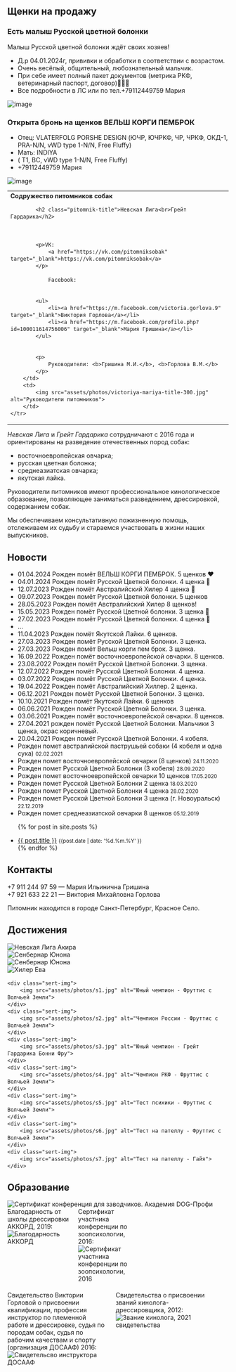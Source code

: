 
<!-- Щенки на продажу -->

## Щенки на продажу

### Есть малыш Русской цветной болонки

Малыш Русской цветной болонки ждёт своих хозяев!

- Д.р 04.01.2024г, прививки и обработки в соответствии с возрастом.
- Очень весёлый, общительный, любознательный мальчик.
- При себе имеет полный пакет документов (метрика РКФ, ветеринарный паспорт, договор)🌟🌟🌟
- Все подробности в ЛС или по тел.+79112449759 Мария

![image](https://github.com/agorlov/pitomnik/assets/2485728/5cf2d922-9da5-4366-92a5-2d206c5da9d2)

### Открыта бронь на щенков ВЕЛЬШ КОРГИ ПЕМБРОК

- Отец: VLATERFOLG PORSHE DESIGN (ЮЧР, ЮЧРКФ, ЧР, ЧРКФ, ОКД-1, PRA-N/N, vWD type 1-N/N, Free Fluffy)
- Мать: INDIYA
- ( T1, BC, vWD type 1-N/N, Free Fluffy)
- +79112449759 Мария

![image](https://github.com/agorlov/pitomnik/assets/2485728/e6d5d1ff-f9b2-4406-bd00-469c6bc77d2c)







<!-- div style="display:flex; flex-direction: row; align-items: flex-start; flex-wrap: wrap;">
   <div style="width: 45%;">
      <h3>Грейт Гардарика **Измира**</h3>
      <ul>
        <li>24.11.2020, черно-палевая девочка ВЕО</li>
        <li>Плановые, без брака, документы РКФ.</li>     
        <li>Договор и ветпаспорт, полностью привита. Загородное выращивание.</li>
        <li>Игривая, ориентирована на человека, социализирована по возрасту. </li>
      </ul>

   </div>
   <div style="width: 45%;">
        <img src="https://user-images.githubusercontent.com/2485728/110218543-58e81e00-7ecb-11eb-9015-0ccdd61db582.png" alt="щенок ВЕО: Грейт Гардарика Измира">
   </div>
</div -->

<!-- ### Родители чемпионы
![ВЕО Акира](https://user-images.githubusercontent.com/2485728/106354236-45142f80-6301-11eb-9eed-154d0d100e06.png)
 -->

<!-- ### Продаются щенки Австралийской Пастушьей Собаки

Родились 02.02.2021

*Хилер* - Австралийская пастушья собака.

Окрас голубой, без брака.
На продажу кобели.

На фото им 7 дней.

Звоните, резервируйте пока есть выбор! (на продажу 2 кобеля ~~4 кобеля~~)

**Грейт Гардарика Квикли Купер** кобель
![хилер Квикли Купер](https://user-images.githubusercontent.com/2485728/110218661-fba09c80-7ecb-11eb-8b0b-f0f7912a8f63.png)
![автстралийский хилер Квикли Купер](https://user-images.githubusercontent.com/2485728/110218688-23900000-7ecc-11eb-954c-f912576d56ca.png)

**Грейт Гардарика Каспер** кобель
![cattledog Гардарика Каспер](https://user-images.githubusercontent.com/2485728/110218722-4d492700-7ecc-11eb-878b-e48c3a9f31fe.png)
![cattledog Гардарика Каспер](https://user-images.githubusercontent.com/2485728/110218736-605bf700-7ecc-11eb-9a82-578b10c0a232.png)




**Родители**

Родители чемпионы (Saint-Petersburg, Russia):

*Joker Show King of The Ring* (JCH: RUS, EST, BLR, LT, LV; CH: FIN, LV, RUS, TL, BLR. 19 CACIB, CHRKF, Austrin Winner'19(Res.BIS), BIS, **INTER CH**
Baer +|+ снимки суставов-идеально, на расшифровке в РКФ
ОКД 2, Т1
x
*Evra Leone Galaktika* JCH: RUS, CHRKF, CACIB, BOB, BIS
PRA-NN, PLL-NN
снимки на дисплазию - 0A
ТПИ-1 (NHAT-VG)

![image](https://user-images.githubusercontent.com/2485728/107273690-735fe080-6a60-11eb-9101-319084ed145b.png)


 -->
<!-- Анонс -->
<!--
## Анонс помётов

<div class="flash" style="text-align: left;">   
   Ожидаются щенки:
   <ul>
      <li>Восточноевропейская овчарка, апрель 2022г</li>      
      <li>Австралийские хилеры, апрель 2022</li>
   </ul>
</div>
-->


<table class="head-table">
    <tr>
        <td>
            <div class="pre-pitomnik-title"><b>Содружество питомников собак</b></div>

            <h2 class="pitomnik-title">Невская Лига<br>Грейт Гардарика</h2>

            

            <p>VK: 
                <a href="https://vk.com/pitomniksobak" target="_blank">https://vk.com/pitomniksobak</a>
            </p>

                Facebook: 


            <ul>
                <li><a href="https://m.facebook.com/victoria.gorlova.9" target="_blank">Виктория Горлова</a></li>
                <li><a href="https://m.facebook.com/profile.php?id=100011614756006" target="_blank">Мария Гришина</a></li>
            </ul>


            <p>
                Руководители: <b>Гришина М.И.</b>, <b>Горлова В.М.</b>
            </p>
        </td>
        <td>
            <img src="assets/photos/victoriya-mariya-title-300.jpg" alt="Руководители питомников">
        </td>
    </tr>
</table>



_Невская Лига_ и _Грейт Гардарика_ сотрудничают с 2016 года
и ориентированы на разведение отечественных пород собак:

- восточноевропейская овчарка;
- русская цветная болонка;
- среднеазиатская овчарка;
- якутская лайка.

Руководители питомников имеют профессиональное кинологическое образование, позволяющее заниматься
разведением, дрессировкой, содержанием собак.

Мы обеспечиваем консультативную пожизненную помощь, отслеживаем их судьбу и стараемся участвовать в жизни 
наших выпускников.




## Новости

<ul>
   
   <li>01.04.2024 Рожден помёт ВЕЛЬШ КОРГИ ПЕМБРОК. 5 щенков ❤️</li>   
   <li>04.01.2024 Рожден помёт Русской Цветной болонки. 4 щенка 🫶</li>
   <li>12.07.2023 Рожден помёт Австралийский Хилер 4 щенка 🤘</li>   
   <li>09.07.2023 Рожден помёт Русской Цветной болонки. 5 щенков </li>
   <li>28.05.2023 Рожден помёт Австралийский Хилер 8 щенков! </li>
   <li>15.05.2023 Рожден помёт Русской Цветной болонки. 3 щенка 🐶</li>
   <li>27.02.2023 Рожден помёт Русской Цветной болонки. 4 щенка 🌟</li>
   <li>...</li>
   <li>11.04.2023 Рожден помёт Якутской Лайки. 6 щенков.</li>
   <li>27.03.2023 Рожден помёт Русской Цветной Болонки. 3 щенка.</li>
   <li>27.03.2023 Рожден помёт Вельш корги пем брок. 3 щенка.</li>
   <li>16.09.2022 Рожден помёт восточноевропейской овчарки. 8 щенков.</li>
   <li>23.08.2022 Рожден помёт Русской Цветной Болонки. 3 щенка.</li>   
   <li>12.07.2022 Рожден помёт Русской Цветной Болонки. 4 щенка.</li>
   <li>03.07.2022 Рожден помёт Русской Цветной Болонки. 4 щенка.</li>   
   <li>19.04.2022 Рожден помёт Австралийский Хиллер. 2 щенка.</li>   
   <li>06.12.2021 Рожден помёт Русской Цветной Болонки. 3 щенка.</li>
   <li>10.10.2021 Рожден помёт Якутской Лайки. 6 щенков</li>
   <li>06.06.2021 Рожден помёт Русской Цветной Болонки. 3 щенка.</li>
   <li>03.06.2021 Рожден помёт восточноевропейской овчарки. 8 щенков.</li>
   <li>27.04.2021 рожден помёт Русской Цветной Болонки. Мальчики 3 щенка, окрас коричневый.</li>
   <li>20.04.2021 Рожден помёт Русской Цветной Болонки. 4 кобеля. </li>   
   <li>Рожден помет австралийской паструшьей собаки (4 кобеля и одна сука) <small>02.02.2021</small></li>
   <li>Рожден помет восточноевропейской овчарки (8 щенков) <small>24.11.2020</small></li>
   <li>Рожден помет Русской Цветной Болонки (3 кобеля) <small>28.09.2020</small></li>
   <li>Рожден помет восточноевропейской овчарки 10 щенков <small>17.05.2020</small></li>
   <li>Рожден помет Русской Цветной Болонки 2 щенка <small>18.03.2020</small></li>
   <li>Рожден помет Русской Цветной Болонки 4 щенка <small>28.02.2020</small></li>
   <li>Рожден помет Русской Цветной Болонки 3 щенка (г. Новоуральск) <small>22.12.2019</small></li>
   <li>Рожден помет среднеазиатской овчарки 8 щенков <small>05.12.2019</small></li>
   
  {% for post in site.posts %}
    <li>
      <a href="{{ post.url | relative_url }}">{{ post.title }}</a> <small>{{post.date | date: '%d.%m.%Y' }}</small>
    </li>
  {% endfor %}
</ul>


## Контакты

<div itemscope itemtype="http://schema.org/Organization">
    <p>
        <span itemprop="telephone">+7 911 244 97 59</span> &mdash; Мария Ильинична Гришина<br>
        <span itemprop="telephone">+7 921 633 22 21</span> &mdash; Виктория Михайловна Горлова
    </p>
</div>

Питомник находится в городе Санкт-Петербург, Красное Село.


## Достижения

<div>
    <div class="sert-img">
      <img src="https://user-images.githubusercontent.com/2485728/110219177-bc277f80-7ece-11eb-8ea8-a82b18969144.png" alt="Невская Лига Акира">
    </div>      
    <div class="sert-img">
      <img src="https://user-images.githubusercontent.com/2485728/110219195-d19ca980-7ece-11eb-93c4-c983cbf47e5e.png" alt="Сенбернар Юнона">
    </div>      
    <div class="sert-img">
      <img src="https://user-images.githubusercontent.com/2485728/110219209-e9742d80-7ece-11eb-9c3e-244a5c5267cd.png" alt="Сенбернар Юнона">
    </div>      
    <div class="sert-img">
      <img src="https://user-images.githubusercontent.com/2485728/110219209-e9742d80-7ece-11eb-9c3e-244a5c5267cd.png" alt="Хилер Ева">
    </div>      
   
    <div class="sert-img">
        <img src="assets/photos/s1.jpg" alt="Юный чемпион - Фруттис с Волчьей Земли">
    </div>
    <div class="sert-img">
        <img src="assets/photos/s2.jpg" alt="Чемпион России - Фруттис с Волчьей Земли">
    </div>
    <div class="sert-img">
        <img src="assets/photos/s3.jpg" alt="Юный чемпион - Грейт Гардарика Бонни Фру">
    </div>
    <div class="sert-img">
        <img src="assets/photos/s4.jpg" alt="Чемпион РКФ - Фруттис с Волчьей Земли">
    </div>
    <div class="sert-img">
        <img src="assets/photos/s5.jpg" alt="Тест психики - Фруттис с Волчьей Земли"> 
    </div>
    <div class="sert-img">
        <img src="assets/photos/s6.jpg" alt="Тест на пателлу - Фруттис с Волчьей Земли">
    </div>
    <div class="sert-img">
        <img src="assets/photos/s7.jpg" alt="Тест на пателлу - Гайя"> 
    </div>
</div>

<h2>Образование</h2>

<div>
    <div class="sert-img">
        <img src="https://user-images.githubusercontent.com/2485728/110219069-1d9b1e80-7ece-11eb-9a97-6a63ae9f1d61.png" alt="Сертификат конференция для заводчиков. Академия DOG-Профи">
    </div>
    <!-- div class="sert-img">
        <img src="assets/photos/s2.jpg" alt="Сертификат конференция для заводчиков. Академия DOG-Профи">
    </div -->
</div>  


<div style="display:flex; flex-direction: row; align-items: flex-start; flex-wrap: wrap;">

   <div style="width: 28%;">
   Благодарность от школы дрессировки АККОРД, 2019:
   <img src="https://user-images.githubusercontent.com/2485728/64926723-8047b880-d809-11e9-80ee-d72c7f26eef1.png" alt="Благодарность АККОРД">
   </div>

   <div style="width: 28%; padding-left:20px;">
   Сертификат участника конференции по зоопсихологии, 2016:
   <img src="https://user-images.githubusercontent.com/2485728/64926759-006e1e00-d80a-11e9-9554-4b9ef3a36e63.png" alt="Сертификат участника конференции по зоопсихологии, 2016">
   </div>
</div>

<div style="display:flex; flex-direction: row; align-items: flex-start; flex-wrap: wrap; margin-top: 20px;">
   <div style="width: 45%;">
   Свидетельство Виктории Горловой о присвоении квалификации, профессия инструктор по племенной работе и дрессировке, судья по породам собак, судья по рабочим качествам и спорту (организация ДОСААФ) 2016:
   <img src="https://user-images.githubusercontent.com/2485728/64926683-0b747e80-d809-11e9-915c-4d9c034aaceb.png" alt="Свидетельсво инструктора ДОСААФ">
   </div>

   <div style="width: 45%; padding-left:20px;">
   Свидетельства о присвоении званий кинолога-дрессировщика, 2012:
   <img src="https://user-images.githubusercontent.com/2485728/64926673-dec06700-d808-11e9-8aed-3d2a3ce1ad5d.png" alt="Звание кинолога, 2021 свидетельства">
   </div>


</div>




